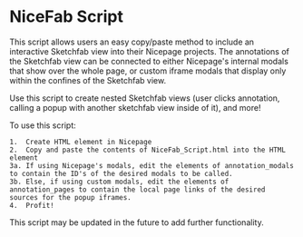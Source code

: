 # NiceFab Script

This script allows users an easy copy/paste method to include an interactive Sketchfab view into their Nicepage projects. The annotations of the Sketchfab view can be connected to either Nicepage's internal modals that show over the whole page, or custom iframe modals that display only within the confines of the Sketchfab view.

Use this script to create nested Sketchfab views (user clicks annotation, calling a popup with another sketchfab view inside of it), and more!

To use this script:
```
1.  Create HTML element in Nicepage
2.  Copy and paste the contents of NiceFab_Script.html into the HTML element
3a. If using Nicepage's modals, edit the elements of annotation_modals to contain the ID's of the desired modals to be called.
3b. Else, if using custom modals, edit the elements of annotation_pages to contain the local page links of the desired sources for the popup iframes.
4.  Profit!
```

This script may be updated in the future to add further functionality.
